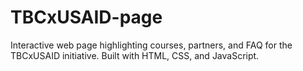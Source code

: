# TBCxUSAID-page
Interactive web page highlighting courses, partners, and FAQ for the TBCxUSAID initiative. Built with HTML, CSS, and JavaScript.
